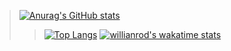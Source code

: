 > [![Anurag's GitHub stats](https://github-readme-stats.vercel.app/api?username=rkdmf0000&show_icons=true&theme=dracula)](https://github.com/anuraghazra/github-readme-stats)
>> [![Top Langs](https://github-readme-stats.vercel.app/api/top-langs/?username=rkdmf0000&theme=dracula&layout=compact&langs_count=24)](https://github.com/anuraghazra/github-readme-stats)
>> [![willianrod's wakatime stats](https://github-readme-stats.vercel.app/api/wakatime?username=rkdmf0000&theme=dracula&layout=compact)](https://github.com/anuraghazra/github-readme-stats)
